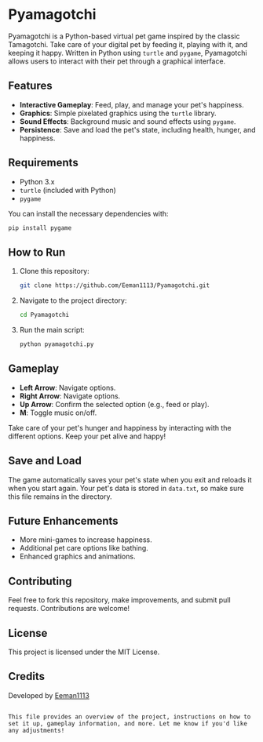 
# Pyamagotchi

Pyamagotchi is a Python-based virtual pet game inspired by the classic Tamagotchi. Take care of your digital pet by feeding it, playing with it, and keeping it happy. Written in Python using `turtle` and `pygame`, Pyamagotchi allows users to interact with their pet through a graphical interface.

## Features
- **Interactive Gameplay**: Feed, play, and manage your pet's happiness.
- **Graphics**: Simple pixelated graphics using the `turtle` library.
- **Sound Effects**: Background music and sound effects using `pygame`.
- **Persistence**: Save and load the pet's state, including health, hunger, and happiness.

## Requirements

- Python 3.x
- `turtle` (included with Python)
- `pygame`

You can install the necessary dependencies with:

```bash
pip install pygame
```

## How to Run

1. Clone this repository:
    ```bash
    git clone https://github.com/Eeman1113/Pyamagotchi.git
    ```
2. Navigate to the project directory:
    ```bash
    cd Pyamagotchi
    ```
3. Run the main script:
    ```bash
    python pyamagotchi.py
    ```

## Gameplay

- **Left Arrow**: Navigate options.
- **Right Arrow**: Navigate options.
- **Up Arrow**: Confirm the selected option (e.g., feed or play).
- **M**: Toggle music on/off.

Take care of your pet's hunger and happiness by interacting with the different options. Keep your pet alive and happy!

## Save and Load

The game automatically saves your pet's state when you exit and reloads it when you start again. Your pet's data is stored in `data.txt`, so make sure this file remains in the directory.

## Future Enhancements

- More mini-games to increase happiness.
- Additional pet care options like bathing.
- Enhanced graphics and animations.

## Contributing

Feel free to fork this repository, make improvements, and submit pull requests. Contributions are welcome!

## License

This project is licensed under the MIT License.

## Credits

Developed by [Eeman1113](https://github.com/Eeman1113)

```

This file provides an overview of the project, instructions on how to set it up, gameplay information, and more. Let me know if you'd like any adjustments!
